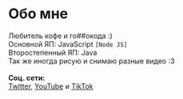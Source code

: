 # Обо мне
Любитель кофе и го##окода :) <br>
Основной ЯП: JavaScript `[Node JS]` <br>
Второстепенный ЯП: Java <br>
Так же иногда рисую и снимаю разные видео \:3 <br><br>
**Соц. сети:** <br>
[Twitter](https://twitter.com/Not_Simply_Kel 'Кликни)'), [YouTube](https://www.youtube.com/channel/UCZRHmdboFKJnueAdCub4Hkg) и [TikTok](https://www.tiktok.com/@not_simply_kel?)
